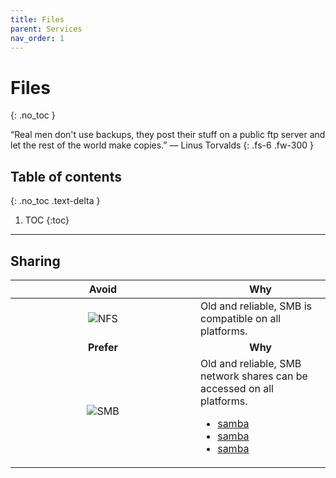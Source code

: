 ```yaml
---
title: Files
parent: Services
nav_order: 1
---
```


# Files
{: .no_toc }

&#8220;Real men don't use backups, they post their stuff on a public ftp server
and let the rest of the world make copies.&#8221; &mdash; Linus Torvalds
{: .fs-6 .fw-300 }

## Table of contents
{: .no_toc .text-delta }

1. TOC
{:toc}

---

## Sharing

<div class="code-example" markdown="1">
  <table>
    <thead>
      <tr>
        <th style="text-align: center; width: 280px;">Avoid</th>
        <th style="text-align: center;">Why</th>
      </tr>
    </thead>
    <tbody>
      <tr>
        <td style="text-align: center;">
          <img
            alt="NFS"
            title="NFS"
            src="../../../images/services/files/nfs.svg"/>
        </td>
        <td style="text-align: left;">
          Old and reliable, SMB is compatible on all platforms.
        </td>
      </tr>
      <tr>
        <td style="text-align: center;"><b>Prefer</b></td>
        <td style="text-align: center;"><b>Why</b></td>
      </tr>
      <tr>
        <td style="text-align: center;">
          <img
            alt="SMB"
            title="SMB"
            src="../../../images/services/files/smb.png"/>
        </td>
        <td style="text-align: left;">
          Old and reliable, SMB network shares can be accessed on all platforms.
          <ul>
            <li>
              <a
                class="label label-blue"
                href="https://archlinux.org/packages/extra/x86_64/samba">
                samba
              </a>
            </li>
            <li>
              <a
                class="label label-purple"
                href="https://support.apple.com/guide/mac-help/set-up-smb-file-sharing-on-mac-mh14107/mac/">
                samba
              </a>
            </li>
            <li>
              <a
                class="label label-red"
                href="https://learn.microsoft.com/en-us/windows/win32/fileio/microsoft-smb-protocol-and-cifs-protocol-overview/">
                samba
              </a>
            </li>
          </ul>
        </td>
      </tr>
    </tbody>
  </table>
</div>
